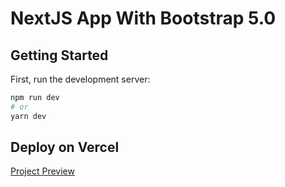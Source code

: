 # NextJS App With Bootstrap 5.0

## Getting Started

First, run the development server:

```bash
npm run dev
# or
yarn dev
```

## Deploy on Vercel
[Project Preview](https://next-bootstrap-86yq4b2bw.vercel.app)
